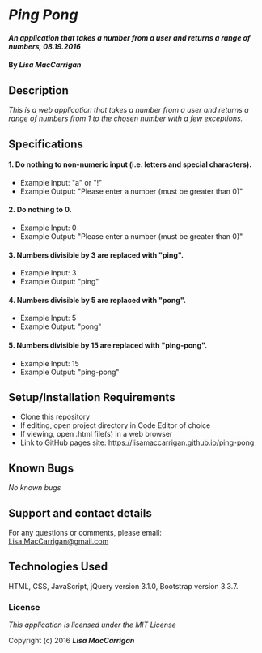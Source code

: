 # _Ping Pong_

#### _An application that takes a number from a user and returns a range of numbers, 08.19.2016_

#### By _**Lisa MacCarrigan**_

## Description

_This is a web application that takes a number from a user and returns a range of numbers from 1 to the chosen number with a few exceptions._

## Specifications

#### 1. Do nothing to non-numeric input (i.e. letters and special characters).

* Example Input: "a" or "!"
* Example Output: "Please enter a number (must be greater than 0)"

#### 2. Do nothing to 0.

* Example Input: 0
* Example Output: "Please enter a number (must be greater than 0)"

#### 3. Numbers divisible by 3 are replaced with "ping".

* Example Input: 3
* Example Output: "ping"

#### 4. Numbers divisible by 5 are replaced with "pong".

* Example Input: 5
* Example Output: "pong"

#### 5. Numbers divisible by 15 are replaced with "ping-pong".

* Example Input: 15
* Example Output: "ping-pong"

## Setup/Installation Requirements

* Clone this repository
* If editing, open project directory in Code Editor of choice
* If viewing, open .html file(s) in a web browser
* Link to GitHub pages site: https://lisamaccarrigan.github.io/ping-pong

## Known Bugs

_No known bugs_

## Support and contact details

For any questions or comments, please email: Lisa.MacCarrigan@gmail.com

## Technologies Used

HTML, CSS, JavaScript, jQuery version 3.1.0, Bootstrap version 3.3.7.

### License

*This application is licensed under the MIT License*

Copyright (c) 2016 **_Lisa MacCarrigan_**
